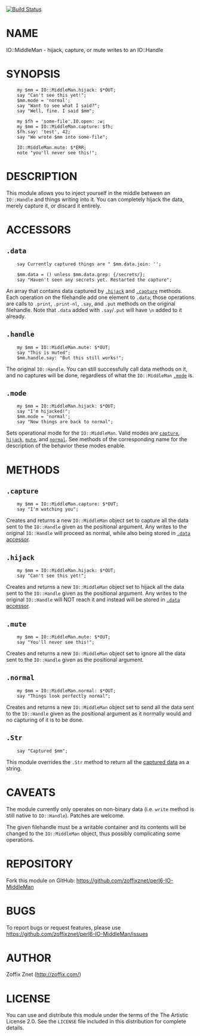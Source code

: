 [![Build Status](https://travis-ci.org/zoffixznet/perl6-IO-MiddleMan.svg)](https://travis-ci.org/zoffixznet/perl6-IO-MiddleMan)

# NAME

IO::MiddleMan - hijack, capture, or mute writes to an IO::Handle

# SYNOPSIS

```perl6
    my $mm = IO::MiddleMan.hijack: $*OUT;
    say "Can't see this yet!";
    $mm.mode = 'normal';
    say "Want to see what I said?";
    say "Well, fine. I said $mm";

    my $fh = 'some-file'.IO.open: :w;
    my $mm = IO::MiddleMan.capture: $fh;
    $fh.say: 'test', 42;
    say "We wrote $mm into some-file";

    IO::MiddleMan.mute: $*ERR;
    note "you'll never see this!";
```

# DESCRIPTION

This module allows you to inject yourself in the middle between an `IO::Handle`
and things writing into it. You can completely hijack the data, merely capture
it, or discard it entirely.

# ACCESSORS

## `.data`

```perl6
    say Currently captured things are " $mm.data.join: '';

    $mm.data = () unless $mm.data.grep: {/secrets/};
    say "Haven't seen any secrets yet. Restarted the capture";
```

An array that contains data captured by [`.hijack`](#-hijack) and
[`.capture`](#-capture) methods. Each operation on the filehandle add one
element to `.data`; those operations are calls to `.print`, `.print-nl`,
`.say`, and `.put` methods on the original filehandle. Note that `.data`
added with `.say`/`.put` will have `\n` added to it already.

## `.handle`

```perl6
    my $mm = IO::MiddleMan.mute: $*OUT;
    say "This is muted";
    $mm.handle.say: "But this still works!";
```

The original `IO::Handle`. You can still successfully call data methods on it,
and no captures will be done, regardless of what the `IO::MiddleMan`
[`.mode`](#-mode) is.

## `.mode`

```perl6
    my $mm = IO::MiddleMan.hijack: $*OUT;
    say "I'm hijacked!";
    $mm.mode = 'normal';
    say "Now things are back to normal";
```

Sets operational mode for the `IO::MiddleMan`. Valid modes are
[`capture`](#-capture), [`hijack`](#-hijack), [`mute`](#-mute), and
[`normal`](#-normal). See methods of the corresponding name for the
description of the behavior these modes enable.

# METHODS

## `.capture`

```perl6
    my $mm = IO::MiddleMan.capture: $*OUT;
    say "I'm watching you";
```

Creates and returns a new `IO::MiddleMan` object set to capture all the data
sent to the `IO::Handle` given as the positional argument. Any writes to the
original `IO::Handle` will proceed as normal, while also being stored in
[`.data` accessor](#-data).

## `.hijack`

```perl6
    my $mm = IO::MiddleMan.hijack: $*OUT;
    say "Can't see this yet!";
```

Creates and returns a new `IO::MiddleMan` object set to hijack all the data
sent to the `IO::Handle` given as the positional argument. Any writes to the
original `IO::Handle` will NOT reach it and instead will be stored in
[`.data` accessor](#-data).

## `.mute`

```perl6
    my $mm = IO::MiddleMan.mute: $*OUT;
    say "You'll never see this!";
```

Creates and returns a new `IO::MiddleMan` object set to ignore all the data
sent to the `IO::Handle` given as the positional argument.

## `.normal`

```perl6
    my $mm = IO::MiddleMan.normal: $*OUT;
    say "Things look perfectly normal";
```

Creates and returns a new `IO::MiddleMan` object set to send all the data
sent to the `IO::Handle` given as the positional argument as it normally would
and no capturing of it is to be done.

## `.Str`

```perl6
    say "Captured $mm";
```

This module overrides the `.Str` method to return all the
[captured data](#-data) as a string.

# CAVEATS

The module currently only operates on non-binary data (i.e. `write` method
is still native to `IO::Handle`). Patches are welcome.

The given filehandle must be a writable container and its contents will
be changed to the `IO::MiddleMan` object, thus possibly complicating some
operations.

# REPOSITORY

Fork this module on GitHub:
https://github.com/zoffixznet/perl6-IO-MiddleMan

# BUGS

To report bugs or request features, please use
https://github.com/zoffixznet/perl6-IO-MiddleMan/issues

# AUTHOR

Zoffix Znet (http://zoffix.com/)

# LICENSE

You can use and distribute this module under the terms of the
The Artistic License 2.0. See the `LICENSE` file included in this
distribution for complete details.
